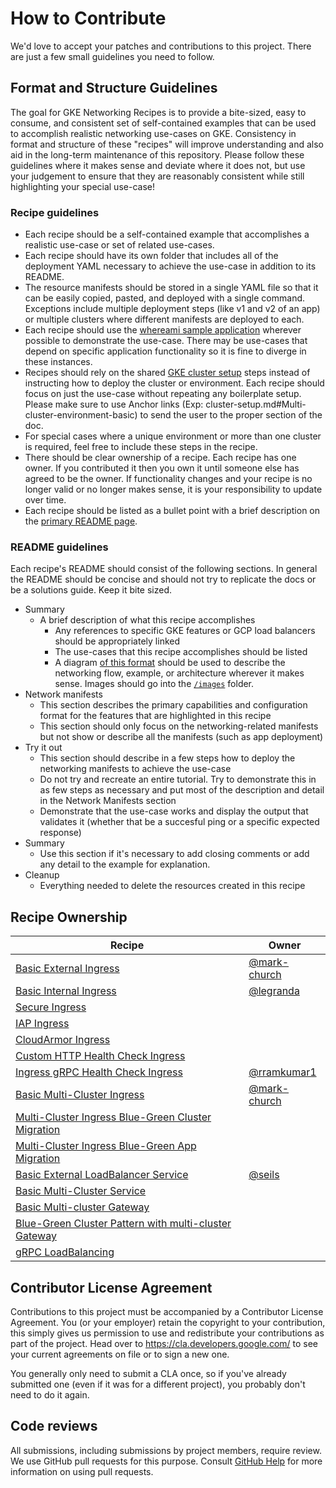 # How to Contribute

We'd love to accept your patches and contributions to this project. There are just a few small guidelines you need to follow.

## Format and Structure Guidelines

The goal for GKE Networking Recipes is to provide a bite-sized, easy to consume, and consistent set of self-contained examples that can be used to accomplish realistic networking use-cases on GKE. Consistency in format and structure of these "recipes" will improve understanding and also aid in the long-term maintenance of this repository. Please follow these guidelines where it makes sense and deviate where it does not, but use your judgement to ensure that they are reasonably consistent while still highlighting your special use-case!

### Recipe guidelines

- Each recipe should be a self-contained example that accomplishes a realistic use-case or set of related use-cases.
- Each recipe should have its own folder that includes all of the deployment YAML necessary to achieve the use-case in addition to its README.
- The resource manifests should be stored in a single YAML file so that it can be easily copied, pasted, and deployed with a single command. Exceptions include multiple deployment steps (like v1 and v2 of an app) or multiple clusters where different manifests are deployed to each.
- Each recipe should use the [whereami sample application](https://github.com/GoogleCloudPlatform/kubernetes-engine-samples/tree/master/whereami) wherever possible to demonstrate the use-case. There may be use-cases that depend on specific application functionality so it is fine to diverge in these instances.
- Recipes should rely on the shared [GKE cluster setup](./cluster-setup.md) steps instead of instructing how to deploy the cluster or environment. Each recipe should focus on just the use-case without repeating any boilerplate setup. Please make sure to use Anchor links (Exp: cluster-setup.md#Multi-cluster-environment-basic) to send the user to the proper section of the doc.
- For special cases where a unique environment or more than one cluster is required, feel free to include these steps in the recipe.
- There should be clear ownership of a recipe. Each recipe has one owner. If you contributed it then you own it until someone else has agreed to be the owner. If functionality changes and your recipe is no longer valid or no longer makes sense, it is your responsibility to update over time.
- Each recipe should be listed as a bullet point with a brief description on the [primary README page](./README.md).

### README guidelines

Each recipe's README should consist of the following sections. In general the README should be concise and should not try to replicate the docs or be a solutions guide. Keep it bite sized.

- Summary
  - A brief description of what this recipe accomplishes
    - Any references to specific GKE features or GCP load balancers should be appropriately linked
    - The use-cases that this recipe accomplishes should be listed
    - A diagram [of this format](https://docs.google.com/presentation/d/1Wngda7LN4GcMpASvdnG-laLUDOt3hzmPeUuVvMdSXA0/edit?usp=sharing) should be used to describe the networking flow, example, or architecture wherever it makes sense. Images should go into the [`/images`](./images) folder.
- Network manifests
  - This section describes the primary capabilities and configuration format for the features that are highlighted in this recipe
  - This section should only focus on the networking-related manifests but not show or describe all the manifests (such as app deployment)
- Try it out
  - This section should describe in a few steps how to deploy the networking manifests to achieve the use-case
  - Do not try and recreate an entire tutorial. Try to demonstrate this in as few steps as necessary and put most of the description and detail in the Network Manifests section
  - Demonstrate that the use-case works and display the output that validates it (whether that be a succesful ping or a specific expected response)
- Summary
  - Use this section if it's necessary to add closing comments or add any detail to the example for explanation.
- Cleanup
  - Everything needed to delete the resources created in this recipe

## Recipe Ownership

| Recipe  | Owner |
| ------------- | ------------- |
| [Basic External Ingress](./ingress/single-cluster/ingress-external-basic)  | [@mark-church](https://github.com/mark-church)  |
| [Basic Internal Ingress](./ingress/single-cluster/ingress-internal-basic)  |  [@legranda](https://github.com/aurelienlegrand)  |
| [Secure Ingress](./ingress/single-cluster/ingress-https)  |   |
| [IAP Ingress](./ingress/single-cluster/ingress-iap)  |   |
| [CloudArmor Ingress](./ingress/single-cluster/ingress-cloudarmor)  |   |
| [Custom HTTP Health Check Ingress](./ingress/single-cluster/ingress-custom-http-health-check)  |   |
| [Ingress gRPC Health Check Ingress](./ingress/single-cluster/ingress-custom-grpc-health-check)  | [@rramkumar1](https://github.com/rramkumar1)  |
| [Basic Multi-Cluster Ingress](./ingress/multi-cluster/mci-basic)  | [@mark-church](https://github.com/mark-church) |
| [Multi-Cluster Ingress Blue-Green Cluster Migration](./ingress/multi-cluster/mci-blue-green-cluster) |   |
| [Multi-Cluster Ingress Blue-Green App Migration](./ingress/multi-cluster/mci-blue-green-app)  |   |
| [Basic External LoadBalancer Service](./services/single-cluster/external-lb-service)  | [@seils](https://github.com/seils) |
| [Basic Multi-Cluster Service](./services/multi-cluster/mcs-basic)  | |
| [Basic Multi-cluster Gateway](./gateway/multi-cluster/mcg-internal-basic)  |  |
| [Blue-Green Cluster Pattern with multi-cluster Gateway](./gateway/multi-cluster/mcg-internal-blue-green)  |  |
| [gRPC LoadBalancing](./gateway/grpc)  |  |

## Contributor License Agreement

Contributions to this project must be accompanied by a Contributor License
Agreement. You (or your employer) retain the copyright to your contribution,
this simply gives us permission to use and redistribute your contributions as
part of the project. Head over to <https://cla.developers.google.com/> to see
your current agreements on file or to sign a new one.

You generally only need to submit a CLA once, so if you've already submitted one
(even if it was for a different project), you probably don't need to do it
again.

## Code reviews

All submissions, including submissions by project members, require review. We
use GitHub pull requests for this purpose. Consult
[GitHub Help](https://docs.github.com/en/pull-requests/collaborating-with-pull-requests/proposing-changes-to-your-work-with-pull-requests/about-pull-requests)
for more information on using pull requests.
